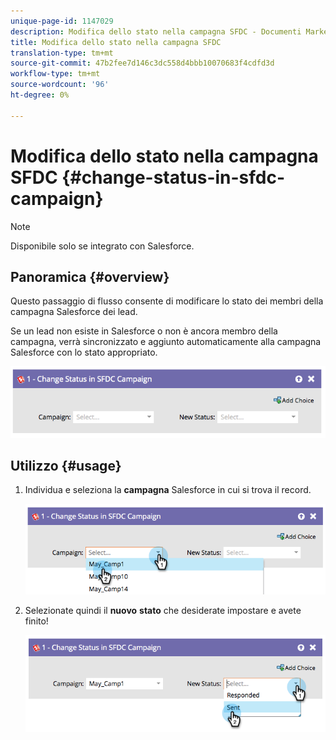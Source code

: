 ```yaml
---
unique-page-id: 1147029
description: Modifica dello stato nella campagna SFDC - Documenti Marketo - Documentazione prodotto
title: Modifica dello stato nella campagna SFDC
translation-type: tm+mt
source-git-commit: 47b2fee7d146c3dc558d4bbb10070683f4cdfd3d
workflow-type: tm+mt
source-wordcount: '96'
ht-degree: 0%

---
```



# Modifica dello stato nella campagna SFDC {#change-status-in-sfdc-campaign}

>[!NOTE]
>
>Disponibile solo se integrato con Salesforce.

## Panoramica {#overview}

Questo passaggio di flusso consente di modificare lo stato dei membri della campagna Salesforce dei lead.

Se un lead non esiste in Salesforce o non è ancora membro della campagna, verrà sincronizzato e aggiunto automaticamente alla campagna Salesforce con lo stato appropriato.

![](assets/image2014-9-22-15-3a13-3a54.png)

## Utilizzo {#usage}

1. Individua e seleziona la **campagna** Salesforce in cui si trova il record.

   ![](assets/image2014-9-22-15-3a13-3a58.png)

1. Selezionate quindi il **nuovo** **stato** che desiderate impostare e avete finito!

   ![](assets/image2014-9-22-15-3a14-3a0.png)

